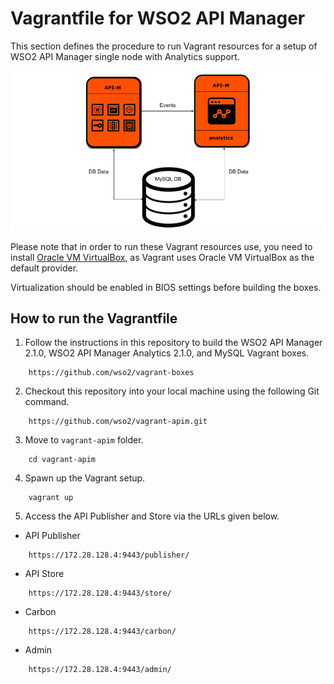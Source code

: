 # Vagrantfile for WSO2 API Manager


This section defines the procedure to run Vagrant resources for a setup of WSO2 API Manager single
node with Analytics support.

![Deployment architecture](deployment-diagram.png)

Please note that in order to run these Vagrant resources use, you need to install
[Oracle VM VirtualBox](http://www.oracle.com/technetwork/server-storage/virtualbox/downloads/index.html),
as Vagrant uses Oracle VM VirtualBox as the default provider.

Virtualization should be enabled in BIOS settings before building the boxes.

## How to run the Vagrantfile

1. Follow the instructions in this repository to build the WSO2 API Manager 2.1.0, WSO2 API Manager Analytics 2.1.0, and MySQL Vagrant boxes.

```
    https://github.com/wso2/vagrant-boxes
```

2. Checkout this repository into your local machine using the following Git command.

```
    https://github.com/wso2/vagrant-apim.git
```

3. Move to `vagrant-apim` folder.

```
    cd vagrant-apim
```
4. Spawn up the Vagrant setup.

```
    vagrant up
```

5. Access the API Publisher and Store via the URLs given below.

* API Publisher

```
    https://172.28.128.4:9443/publisher/
```

* API Store

```
    https://172.28.128.4:9443/store/
```

* Carbon

```
    https://172.28.128.4:9443/carbon/
```

* Admin

```
    https://172.28.128.4:9443/admin/
```
